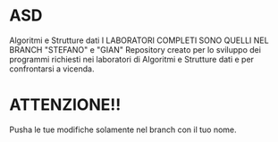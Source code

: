 # ASD
Algoritmi e Strutture dati
I LABORATORI COMPLETI SONO QUELLI NEL BRANCH "STEFANO" e "GIAN"
Repository creato per lo sviluppo dei programmi richiesti nei laboratori di Algoritmi e Strutture dati e per confrontarsi a vicenda.


# ATTENZIONE!!
Pusha le tue modifiche solamente nel branch con il tuo nome.
